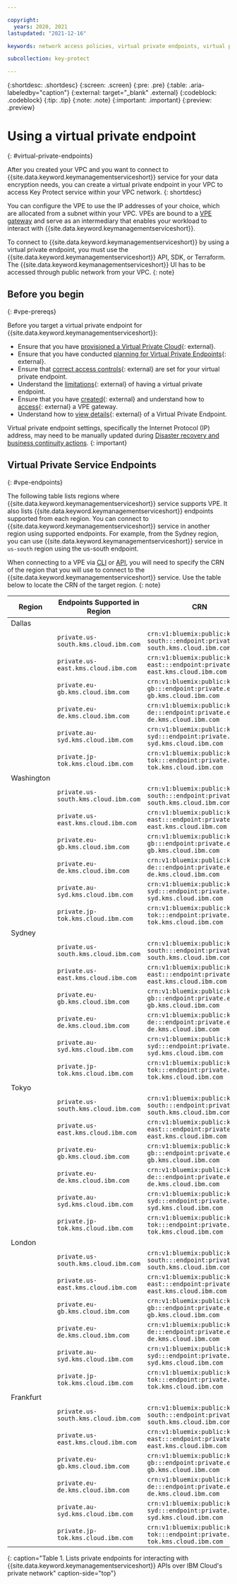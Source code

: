 ```yaml
---

copyright:
  years: 2020, 2021
lastupdated: "2021-12-16"

keywords: network access policies, virtual private endpoints, virtual private gateway, VPE

subcollection: key-protect

---
```


{:shortdesc: .shortdesc}
{:screen: .screen}
{:pre: .pre}
{:table: .aria-labeledby="caption"}
{:external: target="_blank" .external}
{:codeblock: .codeblock}
{:tip: .tip}
{:note: .note}
{:important: .important}
{:preview: .preview}

# Using a virtual private endpoint
{: #virtual-private-endpoints}

After you created your VPC and you want to connect to 
{{site.data.keyword.keymanagementserviceshort}} service for your 
data encryption needs, you can create a virtual private endpoint 
in your VPC to access Key Protect service within your VPC network.
{: shortdesc}

You can configure the VPE to use the IP addresses of 
your choice, which are allocated from a subnet within your VPC. 
VPEs are bound to a [VPE gateway](/docs/vpc?topic=vpc-about-vpe) 
and serve as an intermediary 
that enables your workload to interact with 
{{site.data.keyword.keymanagementserviceshort}}.

To connect to {{site.data.keyword.keymanagementserviceshort}} by using a 
virtual private endpoint, you must use the 
{{site.data.keyword.keymanagementserviceshort}} API, SDK, or Terraform.
The {{site.data.keyword.keymanagementserviceshort}} UI has to be accessed 
through public network from your VPC.
{: note}

## Before you begin
{: #vpe-prereqs}

Before you target a virtual private endpoint for
{{site.data.keyword.keymanagementserviceshort}}:

- Ensure that you have [provisioned a Virtual Private Cloud](/docs/vpc?topic=vpc-getting-started){: external}.
- Ensure that you have conducted [planning for Virtual Private Endpoints](/docs/vpc?topic=vpc-planning-considerations){: external}.
- Ensure that [correct access controls](/docs/vpc?topic=vpc-vpe-configuring-acls){: external} 
    are set for your virtual private endpoint.
- Understand the [limitations](/docs/vpc?topic=vpc-limitations-vpe){: external} of having a virtual private endpoint.
- Ensure that you have [created](/docs/vpc?topic=vpc-ordering-endpoint-gateway){: external} and understand how to 
    [access](/docs/vpc?topic=vpc-accessing-vpe-after-setup){: external} a VPE gateway.
- Understand how to [view details](/docs/vpc?topic=vpc-vpe-viewing-details-of-an-endpoint-gateway){: external} of 
    a Virtual Private Endpoint.

Virtual private endpoint settings, specifically the Internet Protocol (IP) address, may need to be manually updated during [Disaster recovery and business continuity actions](/docs/key-protect?topic=key-protect-shared-responsibilities#disaster-recovery). 
{: important}

## Virtual Private Service Endpoints
{: #vpe-endpoints}

The following table lists regions where {{site.data.keyword.keymanagementserviceshort}} service supports VPE. 
It also lists {{site.data.keyword.keymanagementserviceshort}} endpoints supported from each region. You can 
connect to {{site.data.keyword.keymanagementserviceshort}} service in another region using supported endpoints. 
For example, from the Sydney region, you can use {{site.data.keyword.keymanagementserviceshort}} service in 
`us-south` region using the us-south endpoint.

When connecting to a VPE via [CLI](/docs/vpc?topic=vpc-ordering-endpoint-gateway#vpe-ordering-cli) 
or [API](/docs/vpc?topic=vpc-ordering-endpoint-gateway#vpe-ordering-api), you will 
need to specify the CRN of the region that you will use to connect to the 
{{site.data.keyword.keymanagementserviceshort}} service. Use the table below to locate the CRN 
of the target region.
{: note}

| Region     | Endpoints Supported in Region        | CRN                                                                                |  |
|------------|--------------------------------------|------------------------------------------------------------------------------------|--|
| Dallas     |                                      |                                                                                    |  |
|            | `private.us-south.kms.cloud.ibm.com` | `crn:v1:bluemix:public:kms:us-south:::endpoint:private.us-south.kms.cloud.ibm.com` |  |
|            | `private.us-east.kms.cloud.ibm.com`  | `crn:v1:bluemix:public:kms:us-east:::endpoint:private.us-east.kms.cloud.ibm.com`   |  |
|            | `private.eu-gb.kms.cloud.ibm.com`    | `crn:v1:bluemix:public:kms:eu-gb:::endpoint:private.eu-gb.kms.cloud.ibm.com`       |  |
|            | `private.eu-de.kms.cloud.ibm.com`    | `crn:v1:bluemix:public:kms:eu-de:::endpoint:private.eu-de.kms.cloud.ibm.com`       |  |
|            | `private.au-syd.kms.cloud.ibm.com`   | `crn:v1:bluemix:public:kms:au-syd:::endpoint:private.au-syd.kms.cloud.ibm.com`     |  |
|            | `private.jp-tok.kms.cloud.ibm.com`   | `crn:v1:bluemix:public:kms:jp-tok:::endpoint:private.jp-tok.kms.cloud.ibm.com`     |  |
| Washington |                                      |                                                                                    |  |
|            | `private.us-south.kms.cloud.ibm.com` | `crn:v1:bluemix:public:kms:us-south:::endpoint:private.us-south.kms.cloud.ibm.com` |  |
|            | `private.us-east.kms.cloud.ibm.com`  | `crn:v1:bluemix:public:kms:us-east:::endpoint:private.us-east.kms.cloud.ibm.com`   |  |
|            | `private.eu-gb.kms.cloud.ibm.com`    | `crn:v1:bluemix:public:kms:eu-gb:::endpoint:private.eu-gb.kms.cloud.ibm.com`       |  |
|            | `private.eu-de.kms.cloud.ibm.com`    | `crn:v1:bluemix:public:kms:eu-de:::endpoint:private.eu-de.kms.cloud.ibm.com`       |  |
|            | `private.au-syd.kms.cloud.ibm.com`   | `crn:v1:bluemix:public:kms:au-syd:::endpoint:private.au-syd.kms.cloud.ibm.com`     |  |
|            | `private.jp-tok.kms.cloud.ibm.com`   | `crn:v1:bluemix:public:kms:jp-tok:::endpoint:private.jp-tok.kms.cloud.ibm.com`     |  |
| Sydney     |                                      |                                                                                    |  |
|            | `private.us-south.kms.cloud.ibm.com` | `crn:v1:bluemix:public:kms:us-south:::endpoint:private.us-south.kms.cloud.ibm.com` |  |
|            | `private.us-east.kms.cloud.ibm.com`  | `crn:v1:bluemix:public:kms:us-east:::endpoint:private.us-east.kms.cloud.ibm.com`   |  |
|            | `private.eu-gb.kms.cloud.ibm.com`    | `crn:v1:bluemix:public:kms:eu-gb:::endpoint:private.eu-gb.kms.cloud.ibm.com`       |  |
|            | `private.eu-de.kms.cloud.ibm.com`    | `crn:v1:bluemix:public:kms:eu-de:::endpoint:private.eu-de.kms.cloud.ibm.com`       |  |
|            | `private.au-syd.kms.cloud.ibm.com`   | `crn:v1:bluemix:public:kms:au-syd:::endpoint:private.au-syd.kms.cloud.ibm.com`     |  |
|            | `private.jp-tok.kms.cloud.ibm.com`   | `crn:v1:bluemix:public:kms:jp-tok:::endpoint:private.jp-tok.kms.cloud.ibm.com`     |  |
| Tokyo      |                                      |                                                                                    |  |
|            | `private.us-south.kms.cloud.ibm.com` | `crn:v1:bluemix:public:kms:us-south:::endpoint:private.us-south.kms.cloud.ibm.com` |  |
|            | `private.us-east.kms.cloud.ibm.com`  | `crn:v1:bluemix:public:kms:us-east:::endpoint:private.us-east.kms.cloud.ibm.com`   |  |
|            | `private.eu-gb.kms.cloud.ibm.com`    | `crn:v1:bluemix:public:kms:eu-gb:::endpoint:private.eu-gb.kms.cloud.ibm.com`       |  |
|            | `private.eu-de.kms.cloud.ibm.com`    | `crn:v1:bluemix:public:kms:eu-de:::endpoint:private.eu-de.kms.cloud.ibm.com`       |  |
|            | `private.au-syd.kms.cloud.ibm.com`   | `crn:v1:bluemix:public:kms:au-syd:::endpoint:private.au-syd.kms.cloud.ibm.com`     |  |
|            | `private.jp-tok.kms.cloud.ibm.com`   | `crn:v1:bluemix:public:kms:jp-tok:::endpoint:private.jp-tok.kms.cloud.ibm.com`     |  |
| London     |                                      |                                                                                    |  |
|            | `private.us-south.kms.cloud.ibm.com` | `crn:v1:bluemix:public:kms:us-south:::endpoint:private.us-south.kms.cloud.ibm.com` |  |
|            | `private.us-east.kms.cloud.ibm.com`  | `crn:v1:bluemix:public:kms:us-east:::endpoint:private.us-east.kms.cloud.ibm.com`   |  |
|            | `private.eu-gb.kms.cloud.ibm.com`    | `crn:v1:bluemix:public:kms:eu-gb:::endpoint:private.eu-gb.kms.cloud.ibm.com`       |  |
|            | `private.eu-de.kms.cloud.ibm.com`    | `crn:v1:bluemix:public:kms:eu-de:::endpoint:private.eu-de.kms.cloud.ibm.com`       |  |
|            | `private.au-syd.kms.cloud.ibm.com`   | `crn:v1:bluemix:public:kms:au-syd:::endpoint:private.au-syd.kms.cloud.ibm.com`     |  |
|            | `private.jp-tok.kms.cloud.ibm.com`   | `crn:v1:bluemix:public:kms:jp-tok:::endpoint:private.jp-tok.kms.cloud.ibm.com`     |  |
| Frankfurt  |                                      |                                                                                    |  |
|            | `private.us-south.kms.cloud.ibm.com` | `crn:v1:bluemix:public:kms:us-south:::endpoint:private.us-south.kms.cloud.ibm.com` |  |
|            | `private.us-east.kms.cloud.ibm.com`  | `crn:v1:bluemix:public:kms:us-east:::endpoint:private.us-east.kms.cloud.ibm.com`   |  |
|            | `private.eu-gb.kms.cloud.ibm.com`    | `crn:v1:bluemix:public:kms:eu-gb:::endpoint:private.eu-gb.kms.cloud.ibm.com`       |  |
|            | `private.eu-de.kms.cloud.ibm.com`    | `crn:v1:bluemix:public:kms:eu-de:::endpoint:private.eu-de.kms.cloud.ibm.com`       |  |
|            | `private.au-syd.kms.cloud.ibm.com`   | `crn:v1:bluemix:public:kms:au-syd:::endpoint:private.au-syd.kms.cloud.ibm.com`     |  |
|            | `private.jp-tok.kms.cloud.ibm.com`   | `crn:v1:bluemix:public:kms:jp-tok:::endpoint:private.jp-tok.kms.cloud.ibm.com`     |  |
{: caption="Table 1. Lists private endpoints for interacting with {{site.data.keyword.keymanagementserviceshort}} APIs over IBM Cloud's private network" caption-side="top"}


